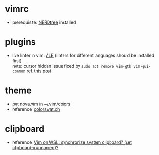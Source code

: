 # vimrc

- prerequisite: [NERDtree](https://github.com/preservim/nerdtree) installed

# plugins

- live linter in vim: [ALE](https://github.com/dense-analysis/ale#installation) (linters for different languages should be installed first)  
  note: cursor hidden issue fixed by `sudo apt remove vim-gtk vim-gui-common` ref. [this post](https://github.com/dense-analysis/ale/issues/1536#issuecomment-398685748)

# theme

- put nova.vim in ~/.vim/colors
- reference: [colorswat.ch](https://colorswat.ch/vim)

# clipboard

- reference: [Vim on WSL: synchronize system clipboard? (set clipboard^=unnamed)?](https://vi.stackexchange.com/questions/12376/vim-on-wsl-synchronize-system-clipboard-set-clipboard-unnamed)
